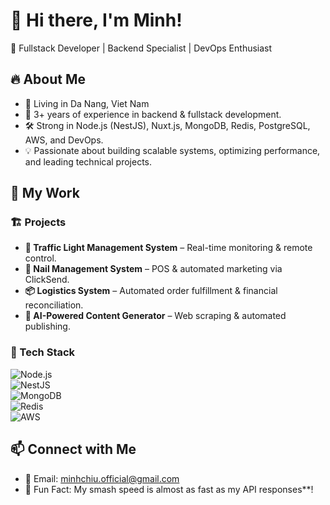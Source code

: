 # 👋 Hi there, I'm Minh!  
🚀 Fullstack Developer | Backend Specialist | DevOps Enthusiast  

## 🔥 About Me  
- 🌊 Living in Da Nang, Viet Nam
- 🎯 3+ years of experience in backend & fullstack development.  
- 🛠️ Strong in Node.js (NestJS), Nuxt.js, MongoDB, Redis, PostgreSQL, AWS, and DevOps.  
- 💡 Passionate about building scalable systems, optimizing performance, and leading technical projects.  

## 💼 My Work  
### 🏗️ Projects  
- **🚦 Traffic Light Management System** – Real-time monitoring & remote control.  
- **💅 Nail Management System** – POS & automated marketing via ClickSend.  
- **📦 Logistics System** – Automated order fulfillment & financial reconciliation.  
- **🤖 AI-Powered Content Generator** – Web scraping & automated publishing.  

### 🚀 Tech Stack  
![Node.js](https://img.shields.io/badge/Node.js-339933?style=for-the-badge&logo=nodedotjs&logoColor=white)  
![NestJS](https://img.shields.io/badge/NestJS-E0234E?style=for-the-badge&logo=nestjs&logoColor=white)  
![MongoDB](https://img.shields.io/badge/MongoDB-47A248?style=for-the-badge&logo=mongodb&logoColor=white)  
![Redis](https://img.shields.io/badge/Redis-DC382D?style=for-the-badge&logo=redis&logoColor=white)  
![AWS](https://img.shields.io/badge/AWS-232F3E?style=for-the-badge&logo=amazonaws&logoColor=white)  

## 📫 Connect with Me  
- 📧 Email: minhchiu.official@gmail.com  
- 🏸 Fun Fact: My smash speed is almost as fast as my API responses**!

